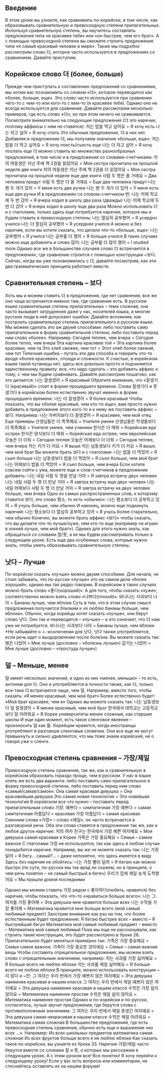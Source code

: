 ## Введение
В этом уроке вы узнаете, как сравнивать по-корейски, в том числе, как образовывать сравнительную и превосходную степени прилагательных. Используя сравнительную степень, вы научитесь составлять предложения типа «я красивее тебя» или «он быстрее, чем его брат». А с помощью превосходной степени вы сможете строить предложения типа «я самый красивый человек в мире». Также мы подробно рассмотрим слово 더, которое часто используется в предложениях со сравнением. Давайте приступим.

## Корейское слово 더 (более, больше)
Прежде чем приступать к составлению предложений со сравнениями, мы хотим вас познакомить со словом «더», которое переводится как «более, больше, еще». Это слово часто используется при сравнении чего-то с чем-то или кого-то с кем-то (я красивее тебя). Однако оно не всегда используется для сравнения. Давайте рассмотрим несколько примеров, где есть слово «더», но при этом ничего не сравнивается. Посмотрите внимательно на следующие предложения (더 это наречие, поэтому аффиксы с ним не ставятся):
저는 밥을 먹고 싶어요 = Я хочу есть
나는 자고 싶어 = Я хочу спать
Это обычные предложения, 더 в них нет. Добавляя в предложение 더, мы получаем значение «больше, еще»:
저는 밥을 더 먹고 싶어요 = Я хочу поесть/съесть еще
나는 더 자고 싶어 = Я хочу поспать еще
더 можно ставить во множество разнообразных предложений, в том числе и в предложения со словами-счетчиками:
저의 여동생은 지난 주에 책 2권을 읽었어요 = Моя сестра прочитала на прошлой неделе две книги
저의 여동생은 지난 주에 책 2권을 더 읽었어요 = Моя сестра прочитала на прошлой неделе еще две книги
사람 두 명은 올 거에요 = Два человека придут
사람 두 명은 더 올 거에요 = Еще два человека придут
나는 펜 두 개가 있어 = У меня есть две ручки
나는 펜 두 개가 더 있어 = У меня есть еще две ручки
И в предложениях со словом-счетчиком 번:
나는 어제 학교에 두 번 갔어 = Я вчера ходил в школу два раза (дважды)
나는 어제 학교에 두 번 더 갔어 = Я вчера ходил в школу еще два раза
Можно использовать 더 и с глаголами, только здесь еще потребуется наречие, которое мы и будем ставить в превосходную степень:
나는 열심히 공부했어 = Я усердно учился
나는 더 열심히 공부했어 = Я усерднее учился
А можно и без наречия, если вы хотите сказать, что делали что-то «больше, еще»:
나는 공부했어 = Я учился
나는 공부를 더 했어 = Я больше учился
В таких случаях можно еще добавлять и слово 많이:
나는 공부를 더 많이 했어 = I studied more
Однако все же в большинстве случаев слово 더 встречается в предложениях, где сравнение строится с помощью конструкции ~보다. Сейчас, когда вы уже познакомились с 더, давайте посмотрим, как эти два грамматических принципа работают вместе.

## Сравнительная степень – 보다
Хоть мы и можем ставить 더 в предложения, где нет сравнения, все же оно чаще встречается именно там, где сравнение есть. В русском языке сравнительная степень прилагательных – тема сложная, она часто вызывает затруднения даже у нас, носителей языка, и многие русские люди в ней допускают ошибки.
Давайте вспомним, как построить сравнительную степень прилагательного в русском языке. Мы можем сделать это аж двумя способами: либо поставить само прилагательное в форму сравнительной степени, либо поставить перед ним слово «более». Например:
Сегодня теплее, чем вчера = Сегодня более тепло, чем вчера
Эта картина красивее той = Эта картина более красивая, чем та
Это хлеб свежее, чем тот = Этот хлеб более свежий, чем тот
Типичная ошибка – путать эти два способа и говорить что-то вроде «более красивее», отсюда и сложности. К счастью, в корейском языке такой путаницы нет, здесь все довольно просто и подчиняется единственному правилу: все, что надо сделать – это добавить аффикс к тому, с чем мы будем сравнивать.
Давайте рассмотрим пошагово, как это делается:
나는 잘생겼어 = Я красивый
Обратите внимание, что «잘생기다 (красивый)» стоит в форме прошедшего времени. Слова 잘생기다 и 못생기다 в корейском более естественно звучат именно в форме прошедшего времени.
나는 더 잘생겼어 = Я более красивый
Чтобы показать, что вы «более красивый, чем кто-то еще», вам просто нужно добавить в предложение этого кого-то и к нему же поставить аффикс ~보다. Например:
나는 아버지보다 더 잘생겼어 = Я красивее, чем мой отец
Еще примеры
선생님들은 더 똑똑해요 = Учителя умнее
선생님들은 학생들보다 더 똑똑해요 = Учителя умнее, чем ученики
한식은 더 매워 = Корейская еда острее
한식은 양식보다 더 매워 = Корейская еда острее, чем европейская
오늘은 더 더워 = Сегодня теплее
오늘은 어제보다 더 더워 = Сегодня теплее, чем вчера
저는 키가 더 커요 = Я выше
저는 남동생보다 키가 더 커요 = Я выше, чем мой брат
Вы можете брать 보다 и с глаголами:
나는 밥을 더 먹었어 = Я съел больше
나는 남동생보다 밥을 더 먹었어 = Я съел больше, чем мой брат
나는 어제보다 밥을 더 먹었어 = Я съел больше, чем вчера
Если хотите совсем сойти с ума, можете еще и слов-счетчиков в предложение добавить:
나는 내일 사람 두 명을 만날 거야 = Я завтра встречу двух человек
나는 내일 사람 두 명 더 만날 거야 = Я завтра встречу еще двух человек
나는 내일 어제보다 사람 두 명 더 만날 거야 = Я завтра встречу на двух человек больше, чем вчера
Одно из самых распространенных слов, к которому ставится 보다, это слово 평소, то есть «обычно»:
나는 평소보다 더 공부하고 있어 = Я учусь больше, чем обычно
И наконец, можно еще подкинуть наречий:
나는 평소보다 더 열심히 공부하고 있어 = Я учусь более старательно, чем обычно
Конечно, вы можете брать аффикс «보다» чтобы сказать, что вы делаете что-то лучше/хуже, чем кто-то еще (например «я играю в хоккей лучше, чем мой брат»). Однако для этого нужно знать, как обращаться со словами 잘/못, а их мы будем рассматривать только в следующем уроке.
Есть еще два особенных слова, которые нужно знать, чтобы уметь образовывать сравнительную степень:

## 낫다 – Лучше
По-корейски сказать «лучше» можно двумя способами. Для начала, не стоит забывать, что по-русски «лучше» это на самом деле «более хороший», однако мы так редко говорим. В корейском в таких случаях можно брать слово «좋다(хороший)». А для того, чтобы сказать «хуже», соответственно можно взять слово «나쁘다(плохой)».
바나나는 사과보다 나아 = Бананы лучше, чем яблоки
Суть в том, что в этом случае смысл предложения получается близким к «я люблю бананы больше, чем яблоки». Обычно, когда корейцы хотят сказать «лучше», они берут слово 낫다. Оно так и переводится – «лучше» – а это означает, что 더 нам уже не потребуется.
바나나는 사과보다 나아 = Бананы лучше, чем яблоки
*Не забывайте о ㅅ-исключении для 낫다.
낫다 также употребляется, если речь идет о выздоровлении после болезни. Вы можете сказать так:
병은 나았어 = Мне лучше (дословно – «болезнь лучше»)
감기는 나았어 = Мне лучше (дословно – «простуда лучше»)

## 덜 – Меньше, менее
덜 имеет несколько значений, и одно из них «менее, меньше» – то есть, антоним для 더. Оно и употребляется в точности также, как 더, только все-таки 더 встречается чаще, чем 덜. Например, вместо того, чтобы сказать:
«Я менее красивый, чем мой брат»
Более естественно будет:
«Мой брат красивее, чем я»
Однако вы можете сказать так:
나는 남동생보다 덜 잘생겼어 = Я менее красивый, чем мой брат
한국에서 대학교는 고등학교보다 덜 어려워요 = В Корее университеты менее сложные, как старшие школы
И еще один момент, есть такое сленговое явление – произносить 덜 как 들. Корейцам нравится, когда иностранцы употребляют в разговоре сленговые словечки. Они все еще не могут привыкнуть и сильно удивляются, что мы тоже знаем корейский, не о говоря уже о сленге.

## Превосходная степень сравнения – 가장/제일
Превосходную степень сравнения, так же, как и сравнительную в корейском образовать гораздо проще, чем в русском. У нас в языке опять же есть два варианта: либо поставить само прилагательное в форму превосходной степени, либо поставить перед ним слово «самый/самая/самое»:
Она самая красивая девушка = Она красивейшая девушка
Это самая новая технология = Это новейшая технология
В корейском все что нужно – поставить перед прилагательным слово 가장:
예쁘다 = симпатичная
가장 예쁘다 = самая симпатичная
아름답다 = красивая
가장 아름답다 = самая красивая
Синоним слова «가장» – слово «제일», он часто встречается в разговорной речи.
Оба эти слова ставятся в предложение так же, как и любое другое наречие:
저의 여자 친구는 한국에서 가장 예쁜 여자예요 = Моя девушка самая красивая в Корее
가족은 가장 중요해요 = Семья – самое важное
С глаголами 가장 не используется, так как здесь в любом случае понадобится наречие. Например, вы же не можете сказать так:
나는 가장 달려 = Я бегу… самый?… – даже непонятно, что здесь имеется в виду
Здесь без наречия не обойтись:
나는 가장 빨리 달려 = Я бегаю как можно быстро (по сути, по-русски мы так вряд ли скажем, но в принципе, о чем речь понятно – «я самый быстрый в беге»)
우리가 집에 제일 늦게 도착했어요 = Мы пришли домой последними

Однако мы можем ставить 가장 рядом с 좋아하다(любить, нравится) без наречия, чтобы показать, что что-то «нравиться больше всего»:
나는 그 여자를 가장 좋아해 = Эта девушка мне нравится больше всех
나는 수학을 가장 좋아해 = Математика нравится мне больше всего (мой самый любимый предмет)
Заострим внимание как раз на том, что более естественным будет предложение:
Я бегаю быстрее всех – вместо – Я быстрейший бегун
Математика мой самый любимый предмет – вместо – Математика мой самый любимый
Пока мы еще не рассказывали, как строить такие конструкции, это будет рассмотрено в Уроке 26. Прилагательное будет меняться примерно так:
가족은 가장 중요해요 = Семья самое важное.
가족이 가장 중요한 것이에요 = Семья – самая важная вещь
Чтобы составить отрицательное предложение, мы можем взять слово с отрицательным значением, например:
저는 사과를 가장 싫어해요 = Я больше всего не люблю яблоки
저는 사과를 제일 싫어해요 = Я больше всего не люблю яблоки
В принципе, можно использовать конструкции ~지 않다 и ~안:
그 여자는 우리 반에서 가장 예쁘지 않은 여자예요 = Эта девушка наименее красивая в нашем классе
그 여자는 우리 반에서 제일 예쁘지 않은 여자예요 = Эта девушка наименее красивая в нашем классе
수학은 가장 쉽지 않아요 = Математика наименее простая
수학은 제일 쉽지 않아요 = Математика наименее простая
Однако и по-корейски и по-русски, согласитесь, лучше звучат предложения, где берутся слова с противоположным значением:
그 여자는 우리 반에서 제일 못생긴 여자예요 = Эта девушка самая некрасивая в нашем классе
수학은 제일 어려워요 = Математика самая сложная
В большинстве предложений, где есть превосходная степень сравнения, обычно есть еще и выражение «из всех …». Например:
Из всех школьных предметов математика самая сложная
Из всех фруктов больше всего я не люблю яблоки
Как сказать такое по-корейски, вы узнаете из Урока 33.
Наречия 가장/제일 часто берутся вместе со словами 잘 и 못, о которых мы расскажем в следующем уроке.
А с этим уроком все!
Все понятно! Я хочу перейти к следующему уроку!
Если у вас есть вопросы или комментарии, не стесняйтесь оставлять их на нашем форуме!
